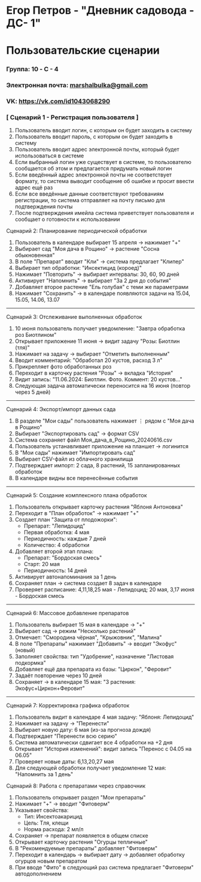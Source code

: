 # Егор Петров - "Дневник садовода - ДС- 1"
# Пользовательские сценарии

### Группа: 10 - C - 4
### Электронная почта: marshalbulka@gmail.com
### VK: https://vk.com/id1043068290

### [ Сценарий 1 - Регистрация пользователя ]

1. Пользователь вводит логин, с которым он будет заходить в систему
2. Пользователь вводит пароль, с которым он будет заходить в систему
3. Пользователь вводит адрес электронной почты, который будет использоваться в системе
4. Если выбранный логин уже существует в системе, то пользователю сообщается об этом и предлагается придумать новый логин
5. Если введённый адрес электронной почты не соответствует формату, то система выводит сообщение об ошибке и просит ввести адрес ещё раз
6. Если все введённые данные соответствуют требованиям регистрации, то система отправляет на почту письмо для подтверждения почты
7. После подтверждения имейла система приветствует пользователя и сообщает о готовности к использовании

Сценарий 2: Планирование периодической обработки  
1. Пользователь в календаре выбирает 15 апреля → нажимает "+"  
2. Выбирает сад "Моя дача в Рощино" → растение "Сосна обыкновенная"  
3. В поле "Препарат" вводит "Кли" → система предлагает "Клипер"  
4. Выбирает тип обработки: "Инсектицид (короед)"  
5. Нажимает "Повторить" → выбирает интервалы: 30, 60, 90 дней  
6. Активирует "Напомнить" → выбирает "За 2 дня до события"  
7. Добавляет второе растение "Ель голубая" с теми же параметрами  
8. Нажимает "Сохранить" → в календаре появляются задачи на 15.04, 15.05, 14.06, 13.07  

---

Сценарий 3: Отслеживание выполненных обработок  
1. 10 июня пользователь получает уведомление: "Завтра обработка роз Биотлином"  
2. Открывает приложение 11 июня → видит задачу "Розы: Биотлин (тля)"  
3. Нажимает на задачу → выбирает "Отметить выполненным"  
4. Вводит комментарий: "Обработал 20 кустов, расход 3 л"  
5. Прикрепляет фото обработанных роз  
6. Переходит в карточку растения "Розы" → вкладка "История"  
7. Видит запись: "11.06.2024: Биотлин. Фото. Коммент: 20 кустов..."  
8. Следующая задача автоматически переносится на 16 июня (повтор через 5 дней)  

---

Сценарий 4: Экспорт/импорт данных сада  
1. В разделе "Мои сады" пользователь нажимает ⋮ рядом с "Моя дача в Рощино"  
2. Выбирает "Экспортировать сад" → формат CSV  
3. Система сохраняет файл Моя_дача_в_Рощино_20240616.csv  
4. Пользователь устанавливает приложение на планшет → логинится  
5. В "Мои сады" нажимает "Импортировать сад"  
6. Выбирает CSV-файл из облачного хранилища  
7. Подтверждает импорт: 2 сада, 8 растений, 15 запланированных обработок  
8. В календаре видны все перенесённые события  

---

Сценарий 5: Создание комплексного плана обработок  
1. Пользователь открывает карточку растения "Яблоня Антоновка"  
2. Переходит в "План обработок" → нажимает "+"  
3. Создает план "Защита от плодожорки":  
   - Препарат: "Лепидоцид"  
   - Первая обработка: 4 мая  
   - Периодичность: каждые 7 дней  
   - Количество: 4 обработки  
4. Добавляет второй этап плана:  
   - Препарат: "Бордоская смесь"  
   - Старт: 20 мая  
   - Периодичность: 14 дней  
5. Активирует автонапоминания за 1 день  
6. Сохраняет план → система создает 8 задач в календаре  
7. Проверяет расписание: 4,11,18,25 мая - Лепидоцид; 20 мая, 3,17 июня - Бордоская смесь  

---

Сценарий 6: Массовое добавление препаратов  
1. Пользователь выбирает 15 мая в календаре → "+"  
2. Выбирает сад → режим "Несколько растений"  
3. Отмечает: "Смородина чёрная", "Крыжовник", "Малина"  
4. В поле "Препараты" нажимает "Добавить" → вводит "Экофус" (новый)  
5. Заполняет свойства: тип "Удобрение", назначение "Листовая подкормка"  
6. Добавляет ещё два препарата из базы: "Циркон", "Феровит"  
7. Задаёт повторение через 10 дней  
8. Сохраняет → в календаре 15 мая: "3 растения: Экофус+Циркон+Феровит"  

---

Сценарий 7: Корректировка графика обработок  
1. Пользователь видит в календаре 4 мая задачу: "Яблоня: Лепидоцид"  
2. Нажимает на задачу → "Перенести"  
3. Выбирает новую дату: 6 мая (из-за прогноза дождя)  
4. Подтверждает "Перенести всю серию"  
5. Система автоматически сдвигает все 4 обработки на +2 дня  
6. Открывает "История изменений": видит запись "Перенос с 04.05 на 06.05"  
7. Проверяет новые даты: 6,13,20,27 мая  
8. Для следующей обработки получает уведомление 12 мая: "Напомнить за 1 день"  

Сценарий 8: Работа с препаратами через справочник  
1. Пользователь открывает раздел "Мои препараты"  
2. Нажимает "+" → вводит "Фитоверм"  
3. Указывает свойства:  
   - Тип: Инсектоакарицид  
   - Цель: Тля, клещи  
   - Норма расхода: 2 мл/л  
4. Сохраняет → препарат появляется в общем списке  
5. Открывает карточку растения "Огурцы тепличные"  
6. В "Рекомендуемые препараты" добавляет "Фитоверм"  
7. Переходит в календарь → выбирает дату → добавляет обработку огурцов новым препаратом  
8. При вводе "Фито" в следующий раз система предлагает "Фитоверм" автодополнением  

